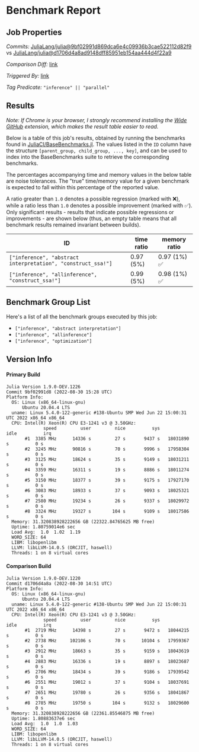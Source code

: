 # Benchmark Report

## Job Properties

*Commits:* [JuliaLang/julia@9bf02991d869dca6e4c09936b3cae522112d82f9](https://github.com/JuliaLang/julia/commit/9bf02991d869dca6e4c09936b3cae522112d82f9) vs [JuliaLang/julia@d1706d4a8ad9148dff85951eb154aa444d4f22a9](https://github.com/JuliaLang/julia/commit/d1706d4a8ad9148dff85951eb154aa444d4f22a9)

*Comparison Diff:* [link](https://github.com/JuliaLang/julia/compare/d1706d4a8ad9148dff85951eb154aa444d4f22a9..9bf02991d869dca6e4c09936b3cae522112d82f9)

*Triggered By:* [link](https://github.com/JuliaLang/julia/pull/46510#issuecomment-1231976281)

*Tag Predicate:* `"inference" || "parallel"`

## Results

*Note: If Chrome is your browser, I strongly recommend installing the [Wide GitHub](https://chrome.google.com/webstore/detail/wide-github/kaalofacklcidaampbokdplbklpeldpj?hl=en)
extension, which makes the result table easier to read.*

Below is a table of this job's results, obtained by running the benchmarks found in
[JuliaCI/BaseBenchmarks.jl](https://github.com/JuliaCI/BaseBenchmarks.jl). The values
listed in the `ID` column have the structure `[parent_group, child_group, ..., key]`,
and can be used to index into the BaseBenchmarks suite to retrieve the corresponding
benchmarks.

The percentages accompanying time and memory values in the below table are noise tolerances. The "true"
time/memory value for a given benchmark is expected to fall within this percentage of the reported value.

A ratio greater than `1.0` denotes a possible regression (marked with :x:), while a ratio less
than `1.0` denotes a possible improvement (marked with :white_check_mark:). Only significant results - results
that indicate possible regressions or improvements - are shown below (thus, an empty table means that all
benchmark results remained invariant between builds).

| ID | time ratio | memory ratio |
|----|------------|--------------|
| `["inference", "abstract interpretation", "construct_ssa!"]` | 0.97 (5%)  | 0.97 (1%) :white_check_mark: |
| `["inference", "allinference", "construct_ssa!"]` | 0.99 (5%)  | 0.98 (1%) :white_check_mark: |

## Benchmark Group List

Here's a list of all the benchmark groups executed by this job:

- `["inference", "abstract interpretation"]`
- `["inference", "allinference"]`
- `["inference", "optimization"]`

## Version Info

#### Primary Build

```
Julia Version 1.9.0-DEV.1226
Commit 9bf02991d8 (2022-08-30 15:28 UTC)
Platform Info:
  OS: Linux (x86_64-linux-gnu)
      Ubuntu 20.04.4 LTS
  uname: Linux 5.4.0-122-generic #138-Ubuntu SMP Wed Jun 22 15:00:31 UTC 2022 x86_64 x86_64
  CPU: Intel(R) Xeon(R) CPU E3-1241 v3 @ 3.50GHz: 
              speed         user         nice          sys         idle          irq
       #1  3385 MHz      14336 s         27 s       9437 s   18031890 s          0 s
       #2  3245 MHz      90816 s         70 s       9996 s   17958304 s          0 s
       #3  3125 MHz      18624 s         35 s       9149 s   18031211 s          0 s
       #4  3359 MHz      16311 s         19 s       8886 s   18011274 s          0 s
       #5  3150 MHz      18377 s         39 s       9175 s   17927170 s          0 s
       #6  3083 MHz      18933 s         37 s       9093 s   18025321 s          0 s
       #7  2580 MHz      19234 s         26 s       9337 s   18029972 s          0 s
       #8  3324 MHz      19327 s        104 s       9109 s   18017586 s          0 s
  Memory: 31.320838928222656 GB (22322.84765625 MB free)
  Uptime: 1.80759014e6 sec
  Load Avg:  1.0  1.02  1.19
  WORD_SIZE: 64
  LIBM: libopenlibm
  LLVM: libLLVM-14.0.5 (ORCJIT, haswell)
  Threads: 1 on 8 virtual cores

```

#### Comparison Build

```
Julia Version 1.9.0-DEV.1220
Commit d1706d4a8a (2022-08-30 14:51 UTC)
Platform Info:
  OS: Linux (x86_64-linux-gnu)
      Ubuntu 20.04.4 LTS
  uname: Linux 5.4.0-122-generic #138-Ubuntu SMP Wed Jun 22 15:00:31 UTC 2022 x86_64 x86_64
  CPU: Intel(R) Xeon(R) CPU E3-1241 v3 @ 3.50GHz: 
              speed         user         nice          sys         idle          irq
       #1  2719 MHz      14398 s         27 s       9472 s   18044215 s          0 s
       #2  2738 MHz     102106 s         70 s      10104 s   17959367 s          0 s
       #3  2912 MHz      18663 s         35 s       9159 s   18043619 s          0 s
       #4  2883 MHz      16336 s         19 s       8897 s   18023687 s          0 s
       #5  2706 MHz      18434 s         39 s       9186 s   17939542 s          0 s
       #6  2551 MHz      19012 s         37 s       9104 s   18037691 s          0 s
       #7  2651 MHz      19780 s         26 s       9356 s   18041867 s          0 s
       #8  2785 MHz      19750 s        104 s       9132 s   18029600 s          0 s
  Memory: 31.320838928222656 GB (22361.85546875 MB free)
  Uptime: 1.80883637e6 sec
  Load Avg:  1.0  1.0  1.03
  WORD_SIZE: 64
  LIBM: libopenlibm
  LLVM: libLLVM-14.0.5 (ORCJIT, haswell)
  Threads: 1 on 8 virtual cores

```
